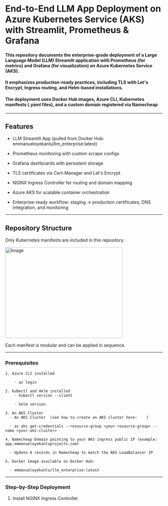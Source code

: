 # End-to-End LLM App Deployment on Azure Kubernetes Service (AKS) with Streamlit, Prometheus & Grafana

#### This repository documents the enterprise-grade deployment of a Large Language Model (LLM) Streamlit application with Prometheus (for metrics) and Grafana (for visualization) on Azure Kubernetes Service (AKS). 

#### It emphasizes production-ready practices, including TLS with Let's Encrypt, Ingress routing, and Helm-based installations.

#### The deployment uses Docker Hub images, Azure CLI, Kubernetes manifests (.yaml files), and a custom domain registered via Namecheap

---

## Features  

* LLM Streamlit App (pulled from Docker Hub: emmanueloyekanlu/llm_enterprise:latest)

* Prometheus monitoring with custom scrape configs

* Grafana dashboards with persistent storage

* TLS certificates via Cert-Manager and Let's Encrypt

* NGINX Ingress Controller for routing and domain mapping

* Azure AKS for scalable container orchestration

* Enterprise-ready workflow: staging → production certificates, DNS integration, and monitoring

--- 

## Repository Structure  

Only Kubernetes manifests are included in this repository:

<img width="375" height="290" alt="Image" src="https://github.com/user-attachments/assets/a17bb7f6-70d5-4b48-9568-9d559da15524" />

Each manifest is modular and can be applied in sequence.

---


### Prerequisites  

    1. Azure CLI installed
    
        ◦ az login      
        
    2. kubectl and Helm installed
        ◦ kubectl version --client
        
        ◦ helm version

    3. An AKS Cluster    
      ◦ An AKS Cluster  (see how to create an AKS cluster here:    )
      
      ◦ az aks get-credentials --resource-group <your-resource-group> --name <your-aks-cluster>

    4. Namecheap Domain pointing to your AKS ingress public IP (example: app.emmanueloyekanluprojects.com)

      ◦ Update A records in Namecheap to match the AKS LoadBalancer IP

    5. Docker Image available on Docker Hub:

      ◦ emmanueloyekanlu/llm_enterprise:latest

---

### Step-by-Step Deployment

1. Install NGINX Ingress Controller

